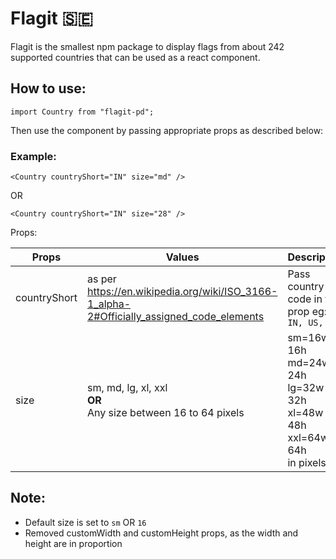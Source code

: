 # Flagit 🇸🇪

Flagit is the smallest npm package to display flags from about 242 supported
countries that can be used as a react component.

## How to use:

`import Country from "flagit-pd";`

Then use the component by passing appropriate props as described below:

### Example:

`<Country countryShort="IN" size="md" />`

OR

`<Country countryShort="IN" size="28" />`

Props:

| Props        | Values                                                                                    | Description                                                                                              |
| ------------ | ----------------------------------------------------------------------------------------- | -------------------------------------------------------------------------------------------------------- |
| countryShort | as per https://en.wikipedia.org/wiki/ISO_3166-1_alpha-2#Officially_assigned_code_elements | Pass country code in this prop eg: `IN, US, AU`                                                          |
| size         | sm, md, lg, xl, xxl <br/><b>OR</b><br/> Any size between 16 to 64 pixels                  | sm=16w x 16h<br /> md=24w x 24h<br /> lg=32w x 32h<br /> xl=48w x 48h<br /> xxl=64w x 64h<br />in pixels |

## Note:

- Default size is set to `sm` OR `16`
- Removed customWidth and customHeight props, as the width and height are in
  proportion
